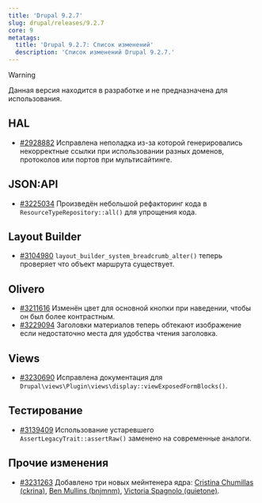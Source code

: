 ```yaml
---
title: 'Drupal 9.2.7'
slug: drupal/releases/9.2.7
core: 9
metatags:
  title: 'Drupal 9.2.7: Список изменений'
  description: 'Список изменений Drupal 9.2.7.'
---
```


> [!WARNING]
> Данная версия находится в разработке и не предназначена для использования.

## HAL

* [#2928882](https://www.drupal.org/node/2928882) Исправлена неполадка из-за которой генерировались некорректные ссылки при использовании разных доменов, протоколов или портов при мультисайтинге.

## JSON:API

* [#3225034](https://www.drupal.org/node/3225034) Произведён небольшой рефакторинг кода в `ResourceTypeRepository::all()` для упрощения кода.

## Layout Builder

* [#3104980](https://www.drupal.org/node/3104980) `layout_builder_system_breadcrumb_alter()` теперь проверяет что объект маршрута существует.

## Olivero

* [#3211616](https://www.drupal.org/node/3211616) Изменён цвет для основной кнопки при наведении, чтобы он был более контрастным.
* [#3229094](https://www.drupal.org/node/3229094) Заголовки материалов теперь обтекают изображение если недостаточно места для удобства чтения заголовка.

## Views

* [#3230690](https://www.drupal.org/node/3230690) Исправлена документация для `Drupal\views\Plugin\views\display::viewExposedFormBlocks()`.

## Тестирование

* [#3139409](https://www.drupal.org/node/3139409) Использование устаревшего `AssertLegacyTrait::assertRaw()` заменено на современные аналоги.

## Прочие изменения

- [#3231263](https://www.drupal.org/node/3231263) Добавлено три новых мейнтенера ядра: [Cristina Chumillas (ckrina)](https://www.drupal.org/u/ckrina), [Ben Mullins (bnjmnm)](https://www.drupal.org/u/bnjmnm), [Victoria Spagnolo (quietone)](https://www.drupal.org/u/quietone).